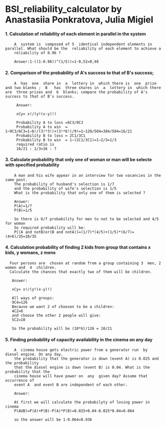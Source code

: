 # BSI_reliability_calculator by Anastasiia Ponkratova, Julia Migiel

#### 1. Calculation of reliability of each element in parallel in the system
        A  system is  composed of 5  identical independent elements in parallel. What should be the  reliability of each element to achieve a 
        reliability of 0.96 ?

        Answer:1-((1-0.96))^(1/5))=1-0,52=0,48
         
         
#### 2. Comparison of the probability of A's success to that of B's success;
        A  has  one  share in  a  lottery in  which there is  one  prize and two blanks ;  B   has  three shares in  a  lottery in  which there are  three prizes and  6  blanks; compare the probability of A's success to that of B's success. 
        
         Answer:
         
         xCy= x!/(y!(x-y)!)
         
         Probability A to loss =6C3/9C3
         Probability A to win  = 1−9C3/6C3=1−6!/(3!*3!)×(3!*6!)/9!=1−120/504=384/504=16/21
         Probability B to loss = 2C1/3C1
         Probability B to win  = 1−(2C1/3C1)=1−2/3=1/3
         required ratio is
         16/21 : 1/3=16 : 7
         
         
#### 3. Calculate probability that only one of woman or man will be selecte with specified probability
        A man and his wife appear in an interview for two vacancies in the same post. 
        The probability of husband's selection is 1/7 
        and the probability of wife's selection is 1/5 
        What is the probability that only one of them is selected ?

        Answer:
        P(A)=1/7
        P(B)=1/5
        
        So there is 6/7 probability for men to not to be selected and 4/5 for woman
        So required probability will be:
        P[(A and notB)or(B and notA)]=(1/7)*(4/5)+(1/5)*(6/7)=(4+6)/35=10/35
    
#### 4. Calculation probability of finding 2 kids from group that contains x kids, y womans, z mens

      Four persons are  chosen at random from a group containing 3  men, 2  women and  4  children. 
      Calculate the chances that exactly two of them will be children.
      
       Answer:
       
       xCy= x!/(y!(x-y)!)
       
       All ways of groups:
       9C4=126
       Because we want 2 of choosen to be a children: 
       4C2=6
       and choose the other 2 people will give:
       5C2=10
       
       So the probability will be (10*6)/126 = 10/21
        
#### 5. Finding probability of capacity availability in the cinema on any day
        A  cinema house gets electric power from a generator run  by diesel engine. On any day, 
        the probability that the generator is down (event A) is 0.025 and the probability 
        that the diesel engine is down (event B) is 0.04. What is the  probability that the 
        cinema house will have power on  any  given day? Assume that occurrence of 
        event A  and event B are independent of each other.
        
        Answer:
        
        At first we will calculate the probabilyty of losing power in cinema
        P(AUB)=P(A)+P(B)-P(A)*P(B)=0.025+0.04-0.025*0.04=0.064
    
        so the answer will be 1-0.064=0.936
